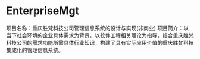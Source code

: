 # EnterpriseMgt
项目名称：重庆胜梵科技公司管理信息系统的设计与实现(非商业)
项目简介：以当下社会环境的企业具体需求为背景，以软件工程相关理论为指导，结合重庆胜梵科技公司的需求功能所需具体行业知识，构建了具有实际应用价值的重庆胜梵科技集成化的管理信息系统。


